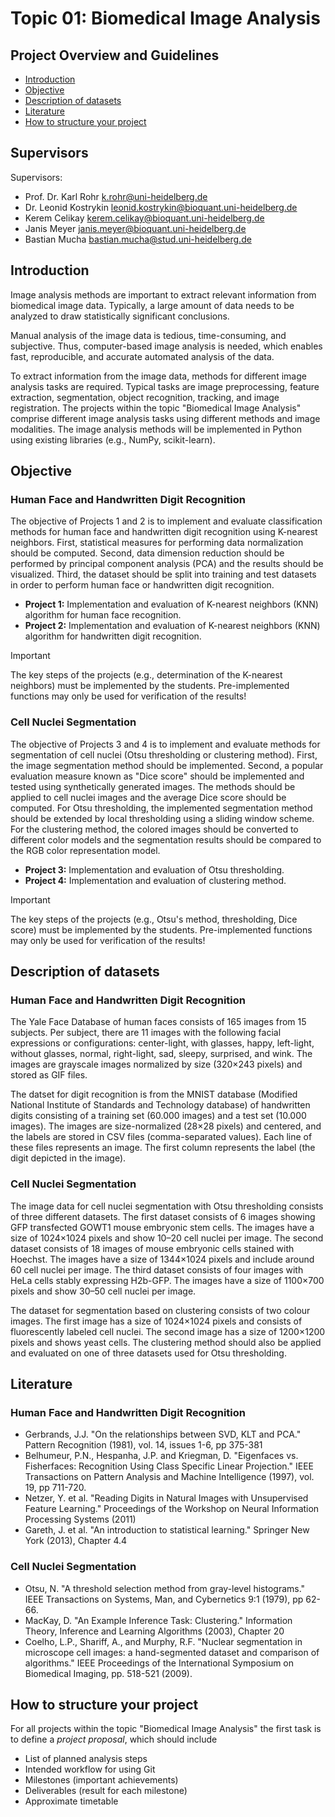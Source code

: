 # Topic 01: Biomedical Image Analysis

## Project Overview and Guidelines

- [Introduction](#introduction)
- [Objective](#objective)
- [Description of datasets](#description-of-datasets)
- [Literature](#literature)
- [How to structure your project](#how-to-structure-your-project)

## Supervisors

Supervisors:

* Prof. Dr. Karl Rohr <k.rohr@uni-heidelberg.de>
* Dr. Leonid Kostrykin <leonid.kostrykin@bioquant.uni-heidelberg.de>
* Kerem Celikay <kerem.celikay@bioquant.uni-heidelberg.de>
* Janis Meyer <janis.meyer@bioquant.uni-heidelberg.de>
* Bastian Mucha	<bastian.mucha@stud.uni-heidelberg.de>

## Introduction

Image analysis methods are important to extract relevant information from biomedical image data. Typically, a large amount of data needs to be analyzed to draw statistically significant conclusions.

Manual analysis of the image data is tedious, time-consuming, and subjective. Thus, computer-based image analysis is needed, which enables fast, reproducible, and accurate automated analysis of the data.

To extract information from the image data, methods for different image analysis tasks are required. Typical tasks are image preprocessing, feature extraction, segmentation, object recognition, tracking, and image registration. The projects within the topic "Biomedical Image Analysis" comprise different image analysis tasks using different methods and image modalities. The image analysis methods will be implemented in Python using existing libraries (e.g., NumPy, scikit-learn).

## Objective

### Human Face and Handwritten Digit Recognition

The objective of Projects 1 and 2 is to implement and evaluate classification methods for human face and handwritten digit recognition using K-nearest neighbors. First, statistical measures for performing data normalization should be computed. Second, data dimension reduction should be performed by principal component analysis (PCA) and the results should be visualized. Third, the dataset should be split into training and test datasets in order to perform human face or handwritten digit recognition.

- **Project 1:** Implementation and evaluation of K-nearest neighbors (KNN) algorithm for human face recognition.
- **Project 2:** Implementation and evaluation of K-nearest neighbors (KNN) algorithm for handwritten digit recognition.

> [!IMPORTANT]  
> The key steps of the projects (e.g., determination of the K-nearest neighbors) must be implemented by the students. Pre-implemented functions may only be used for verification of the results!


### Cell Nuclei Segmentation

The objective of Projects 3 and 4 is to implement and evaluate methods for segmentation of cell nuclei (Otsu thresholding or clustering method). First, the image segmentation method should be implemented. Second, a popular evaluation measure known as "Dice score" should be implemented and tested using synthetically generated images. The methods should be applied to cell nuclei images and the average Dice score should be computed. For Otsu thresholding, the implemented segmentation method should be extended by local thresholding using a sliding window scheme. For the clustering method, the colored images should be converted to different color models and the segmentation results should be compared to the RGB color representation model.

- **Project 3:** Implementation and evaluation of Otsu thresholding.
- **Project 4:** Implementation and evaluation of clustering method.

> [!IMPORTANT]  
> The key steps of the projects (e.g., Otsu's method, thresholding, Dice score) must be implemented by the students. Pre-implemented functions may only be used for verification of the results!

## Description of datasets

### Human Face and Handwritten Digit Recognition

The Yale Face Database of human faces consists of 165 images from 15 subjects. Per subject, there are 11 images with the following facial expressions or configurations: center-light, with glasses, happy, left-light, without glasses, normal, right-light, sad, sleepy, surprised, and wink. The images are grayscale images normalized by size (320×243 pixels) and stored as GIF files.

The datset for digit recognition is from the MNIST database (Modified National Institute of Standards and Technology database) of handwritten digits consisting of a training set (60.000 images) and a test set (10.000 images). The images are size-normalized (28×28 pixels) and centered, and the labels are stored in CSV files (comma-separated values). Each line of these files represents an image. The first column represents the label (the digit depicted in the image).

### Cell Nuclei Segmentation

The image data for cell nuclei segmentation with Otsu thresholding consists of three different datasets. The first dataset consists of 6 images showing GFP transfected GOWT1 mouse embryonic stem cells. The images have a size of 1024×1024 pixels and show 10–20 cell nuclei per image. The second dataset consists of 18 images of mouse embryonic cells stained with Hoechst. The images have a size of 1344×1024 pixels and include around 60 cell nuclei per image. The third dataset consists of four images with HeLa cells stably expressing H2b-GFP. The images have a size of 1100×700 pixels and show 30–50 cell nuclei per image.

The dataset for segmentation based on clustering consists of two colour images. The first image has a size of 1024×1024 pixels and consists of fluorescently labeled cell nuclei. The second image has a size of 1200×1200 pixels and shows yeast cells. The clustering method should also be applied and evaluated on one of three datasets used for Otsu thresholding.

## Literature

### Human Face and Handwritten Digit Recognition

- Gerbrands, J.J. "On the relationships between SVD, KLT and PCA." Pattern Recognition (1981), vol. 14, issues 1-6, pp 375-381
- Belhumeur, P.N., Hespanha, J.P. and Kriegman, D. "Eigenfaces vs. Fisherfaces: Recognition Using Class Specific Linear Projection." IEEE Transactions on Pattern Analysis and Machine Intelligence (1997), vol. 19, pp 711-720.
- Netzer, Y. et al. "Reading Digits in Natural Images with Unsupervised Feature Learning." Proceedings of the Workshop on Neural Information Processing Systems (2011)
- Gareth, J. et al. "An introduction to statistical learning." Springer New York (2013), Chapter 4.4

### Cell Nuclei Segmentation

- Otsu, N. "A threshold selection method from gray-level histograms." IEEE Transactions on Systems, Man, and Cybernetics 9:1 (1979), pp 62-66.
- MacKay, D. "An Example Inference Task: Clustering." Information Theory, Inference and Learning Algorithms (2003), Chapter 20
- Coelho, L.P., Shariff, A., and Murphy, R.F. "Nuclear segmentation in microscope cell images: a hand-segmented dataset and comparison of algorithms." IEEE Proceedings of the International Symposium on Biomedical Imaging, pp. 518-521 (2009).

## How to structure your project

For all projects within the topic "Biomedical Image Analysis" the first task
is to define a *project proposal*, which should include

- List of planned analysis steps
- Intended workflow for using Git
- Milestones (important achievements)
- Deliverables (result for each milestone)
- Approximate timetable

